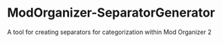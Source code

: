 # ModOrganizer-SeparatorGenerator
A tool for creating separators for categorization within Mod Organizer 2
